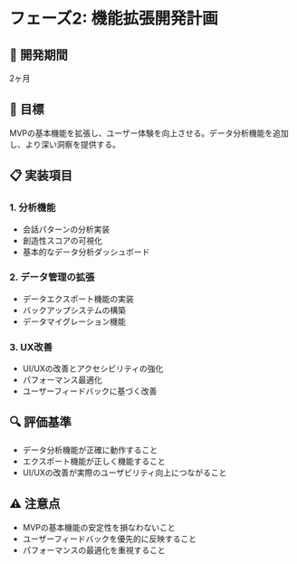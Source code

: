 # フェーズ2: 機能拡張開発計画

## 📅 開発期間
2ヶ月

## 🎯 目標
MVPの基本機能を拡張し、ユーザー体験を向上させる。データ分析機能を追加し、より深い洞察を提供する。

## 📋 実装項目

### 1. 分析機能
- 会話パターンの分析実装
- 創造性スコアの可視化
- 基本的なデータ分析ダッシュボード

### 2. データ管理の拡張
- データエクスポート機能の実装
- バックアップシステムの構築
- データマイグレーション機能

### 3. UX改善
- UI/UXの改善とアクセシビリティの強化
- パフォーマンス最適化
- ユーザーフィードバックに基づく改善

## 🔍 評価基準
- データ分析機能が正確に動作すること
- エクスポート機能が正しく機能すること
- UI/UXの改善が実際のユーザビリティ向上につながること

## ⚠️ 注意点
- MVPの基本機能の安定性を損なわないこと
- ユーザーフィードバックを優先的に反映すること
- パフォーマンスの最適化を重視すること 